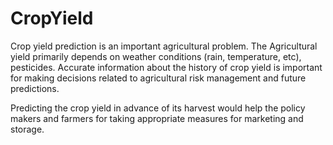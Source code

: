 # CropYield
Crop yield prediction is an important agricultural problem. The Agricultural yield primarily depends on weather conditions (rain, temperature, etc), pesticides. Accurate information about the history of crop yield is important for making decisions related to agricultural risk management and future predictions. 

Predicting the crop yield in advance of its harvest would help the policy makers and farmers for taking appropriate measures for marketing and storage.

